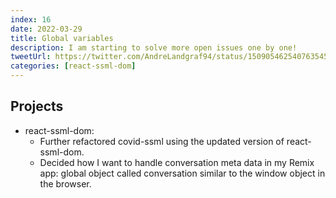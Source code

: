 ```yaml
---
index: 16
date: 2022-03-29
title: Global variables
description: I am starting to solve more open issues one by one!
tweetUrl: https://twitter.com/AndreLandgraf94/status/1509054625407635457
categories: [react-ssml-dom]
---
```


## Projects

- react-ssml-dom:
  - Further refactored covid-ssml using the updated version of react-ssml-dom.
  - Decided how I want to handle conversation meta data in my Remix app: global object called conversation similar to the window object in the browser.

